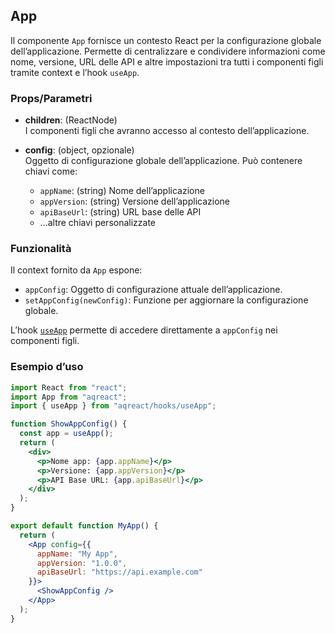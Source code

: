 ## App

Il componente `App` fornisce un contesto React per la configurazione globale dell’applicazione. Permette di centralizzare e condividere informazioni come nome, versione, URL delle API e altre impostazioni tra tutti i componenti figli tramite context e l’hook `useApp`.

### Props/Parametri

- **children**: (ReactNode)  
  I componenti figli che avranno accesso al contesto dell’applicazione.

- **config**: (object, opzionale)  
  Oggetto di configurazione globale dell’applicazione. Può contenere chiavi come:
  - `appName`: (string) Nome dell’applicazione
  - `appVersion`: (string) Versione dell’applicazione
  - `apiBaseUrl`: (string) URL base delle API
  - ...altre chiavi personalizzate

### Funzionalità

Il context fornito da `App` espone:

- `appConfig`: Oggetto di configurazione attuale dell’applicazione.
- `setAppConfig(newConfig)`: Funzione per aggiornare la configurazione globale.

L’hook [`useApp`](useApp.md) permette di accedere direttamente a `appConfig` nei componenti figli.

### Esempio d’uso

```jsx
import React from "react";
import App from "aqreact";
import { useApp } from "aqreact/hooks/useApp";

function ShowAppConfig() {
  const app = useApp();
  return (
    <div>
      <p>Nome app: {app.appName}</p>
      <p>Versione: {app.appVersion}</p>
      <p>API Base URL: {app.apiBaseUrl}</p>
    </div>
  );
}

export default function MyApp() {
  return (
    <App config={{
      appName: "My App",
      appVersion: "1.0.0",
      apiBaseUrl: "https://api.example.com"
    }}>
      <ShowAppConfig />
    </App>
  );
}
```